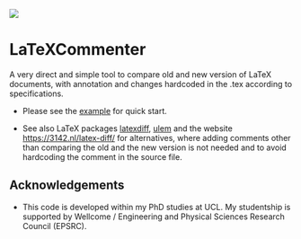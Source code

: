 

![](https://github.com/SebastianoF/LaTeXCommenter/blob/master/example/screenshot_comparison.jpg)

# LaTeXCommenter

A very direct and simple tool to compare old and new version of LaTeX documents, with annotation and changes hardcoded in the .tex according to specifications.

+ Please see the [example](https://github.com/SebastianoF/LaTeXCommenter/tree/master/example) for quick start.

+ See also LaTeX packages [latexdiff](https://ctan.org/pkg/latexdiff), [ulem](https://ctan.org/pkg/ulem) and the website https://3142.nl/latex-diff/ for alternatives, where adding comments other than comparing the old and the new version is not needed and to avoid hardcoding the comment in the source file.


## Acknowledgements

+ This code is developed within my PhD studies at UCL. My studentship is supported by Wellcome / Engineering and Physical Sciences Research Council (EPSRC).
